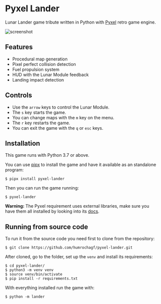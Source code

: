 # Pyxel Lander

Lunar Lander game tribute written in Python with [Pyxel](https://github.com/kitao/pyxel) retro game engine.

![screenshot](https://raw.githubusercontent.com/humrochagf/pyxel-lander/master/images/screenshot.png)

## Features

- Procedural map generation
- Pixel perfect collision detection
- Fuel propulsion system
- HUD with the Lunar Module feedback
- Landing impact detection

## Controls

- Use the `arrow` keys to control the Lunar Module.
- The `s` key starts the game.
- You can change maps with the `m` key on the menu.
- The `r` key restarts the game.
- You can exit the game with the `q` or `esc` keys. 

## Installation

This game runs with Python 3.7 or above.

You can use [pipx](https://pipxproject.github.io/pipx/) to install the game and have it available as an standalone program:

```shell
$ pipx install pyxel-lander
```

Then you can run the game running:

```shell
$ pyxel-lander
```

**Warning:** The Pyxel requirement uses external libraries, make sure you have them all installed by looking into its [docs](https://github.com/kitao/pyxel#how-to-install).

## Running from source code

To run it from the source code you need first to clone from the repository:

```shell
$ git clone https://github.com/humrochagf/pyxel-lander.git
```

After cloned, go to the folder, set up the `venv` and install its requirements:

```shell
$ cd pyxel-lander/
$ python3 -m venv venv
$ source venv/bin/activate
$ pip install -r requirements.txt
```

With everything installed run the game with:

```shell
$ python -m lander
```
